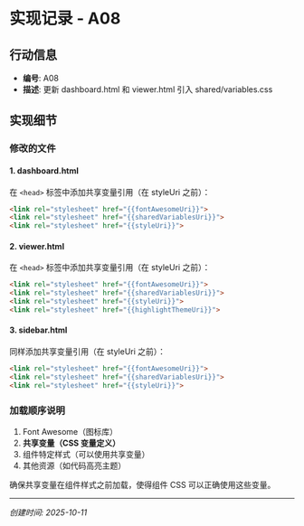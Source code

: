 # 实现记录 - A08

## 行动信息
- **编号**: A08
- **描述**: 更新 dashboard.html 和 viewer.html 引入 shared/variables.css

## 实现细节

### 修改的文件

#### 1. dashboard.html
在 `<head>` 标签中添加共享变量引用（在 styleUri 之前）：
```html
<link rel="stylesheet" href="{{fontAwesomeUri}}">
<link rel="stylesheet" href="{{sharedVariablesUri}}">
<link rel="stylesheet" href="{{styleUri}}">
```

#### 2. viewer.html
在 `<head>` 标签中添加共享变量引用（在 styleUri 之前）：
```html
<link rel="stylesheet" href="{{fontAwesomeUri}}">
<link rel="stylesheet" href="{{sharedVariablesUri}}">
<link rel="stylesheet" href="{{styleUri}}">
<link rel="stylesheet" href="{{highlightThemeUri}}">
```

#### 3. sidebar.html
同样添加共享变量引用（在 styleUri 之前）：
```html
<link rel="stylesheet" href="{{fontAwesomeUri}}">
<link rel="stylesheet" href="{{sharedVariablesUri}}">
<link rel="stylesheet" href="{{styleUri}}">
```

### 加载顺序说明
1. Font Awesome（图标库）
2. **共享变量（CSS 变量定义）**
3. 组件特定样式（可以使用共享变量）
4. 其他资源（如代码高亮主题）

确保共享变量在组件样式之前加载，使得组件 CSS 可以正确使用这些变量。

---
*创建时间: 2025-10-11*
